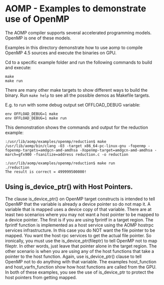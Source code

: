 AOMP - Examples to demonstrate use of OpenMP
==============================================

The AOMP compiler supports several accelerated programming models. OpenMP is one of these models.

Examples in this directory demonstrate how to use aomp to compile OpenMP 4.5 sources and execute the binaries on GPU.

Cd to a specific example folder and run the following commands to build and execute:

```
make
make run
```
There are many other make targets to show different ways to build the binary. Run ```make help``` to see all the possible demos as Makefile targets.

E.g. to run with some debug output set OFFLOAD_DEBUG variable:

```
env OFFLOAD_DEBUG=1 make
env OFFLOAD_DEBUG=1 make run
```

This demonstration shows the commands and output for the reduction example:

```
:/usr/lib/aomp/examples/openmp/reduction$ make
/usr/lib/aomp/bin/clang -O3 -target x86_64-pc-linux-gnu -fopenmp -fopenmp-targets=amdgcn-amd-amdhsa -Xopenmp-target=amdgcn-amd-amdhsa -march=gfx900 -fsanitize=address reduction.c -o reduction

:/usr/lib/aomp/examples/openmp/reduction$ make run
./reduction
The result is correct = 499999500000!

```

## Using is_device_ptr() with Host Pointers.

The clause is_device_ptr() on OpenMP target constructs is intended to tell OpenMP that the variable is already a device pointer so do not map it. A variable that is mapped uses a device copy of that variable.  There are at least two scenarios where you may not want a host pointer to be mapped to a device pointer.  The first is if you are using fprintf in a target region.  The fprintf function is implemented as a host service using the AOMP hostrpc services infrastructure.  In this case you do NOT want the file pointer to be mapped.  You want the host rpc services to get the actual file pointer.  So ironically, you must use the is_device_ptr(fileptr) to tell OpenMP not to map fileptr.  In other words, just leave that pointer alone in the target region.  The other scenario is when you are using any of the host functions that take a pointer to the host function.  Again, use is_device_ptr() clause to tell OpenMP not to do anything with that variable.  The examples host_function and host_varfn_function show how host functions are called from the GPU.  In both of these examples, you see the use of is_device_ptr to protect the host pointers from getting mapped.


```
